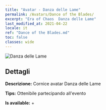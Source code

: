 ```yaml
---
title: "Avatar - Danza delle Lame"
permalink: /Avatars/Dance of the Blades/
excerpt: "Era of Chaos  Danza delle Lame"
last_modified_at: 2021-04-22
locale: it
ref: "Dance of the Blades.md"
toc: false
classes: wide
---
```

 ![Danza delle Lame](/images/a/avatarFrame_26.png)

## Dettagli

 **Descrizione:** Cornice avatar Danza delle Lame 

 **Tips:** Ottenibile partecipando all'evento 

 **Is available:**  + 


